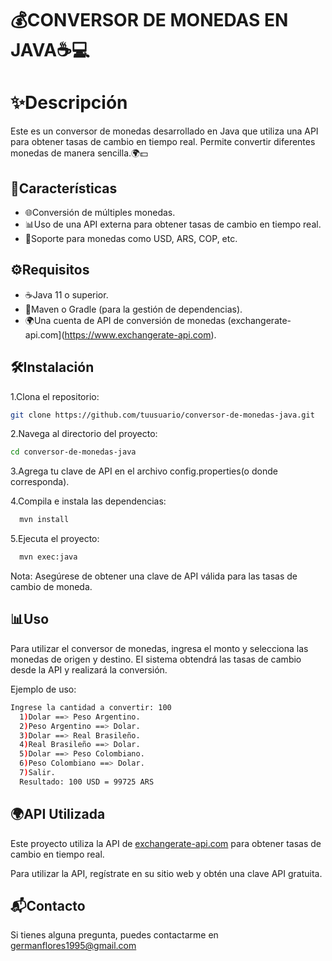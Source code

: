 <h1>💰CONVERSOR DE MONEDAS EN JAVA☕💻</h1>

# ✨Descripción 
Este es un conversor de monedas desarrollado en Java que utiliza una API para obtener tasas de cambio en tiempo real. Permite convertir diferentes monedas de manera sencilla.🌍💵

## 🔑Características
- 🌐Conversión de múltiples monedas.
- 📊Uso de una API externa para obtener tasas de cambio en tiempo real.
- 💱Soporte para monedas como USD, ARS, COP, etc.

## ⚙️Requisitos
- ☕Java 11 o superior.
- 🔧Maven o Gradle (para la gestión de dependencias).
- 🌍Una cuenta de API de conversión de monedas  (exchangerate-api.com](https://www.exchangerate-api.com).

## 🛠️Instalación
1.Clona el repositorio:
   ```bash
   git clone https://github.com/tuusuario/conversor-de-monedas-java.git
```
2.Navega al directorio del proyecto:
  ```bash
  cd conversor-de-monedas-java
  ```
3.Agrega tu clave de API en el archivo config.properties(o donde corresponda).

4.Compila e instala las dependencias:
```bash
  mvn install
```
5.Ejecuta el proyecto:
```bash
  mvn exec:java
```  
Nota: Asegúrese de obtener una clave de API válida para las tasas de cambio de moneda.

## 📊Uso
Para utilizar el conversor de monedas, ingresa el monto y selecciona las monedas de origen y destino. El sistema obtendrá las tasas de cambio desde la API y realizará la conversión.

Ejemplo de uso:
```bash
Ingrese la cantidad a convertir: 100
  1)Dolar ==> Peso Argentino.
  2)Peso Argentino ==> Dolar.
  3)Dolar ==> Real Brasileño.
  4)Real Brasileño ==> Dolar.
  5)Dolar ==> Peso Colombiano.
  6)Peso Colombiano ==> Dolar.
  7)Salir.
  Resultado: 100 USD = 99725 ARS
```

## 🌍API Utilizada
Este proyecto utiliza la API de [exchangerate-api.com](https://www.exchangerate-api.com) para obtener tasas de cambio en tiempo real.

Para utilizar la API, regístrate en su sitio web y obtén una clave API gratuita.

## 📬Contacto
Si tienes alguna pregunta, puedes contactarme en germanflores1995@gmail.com

